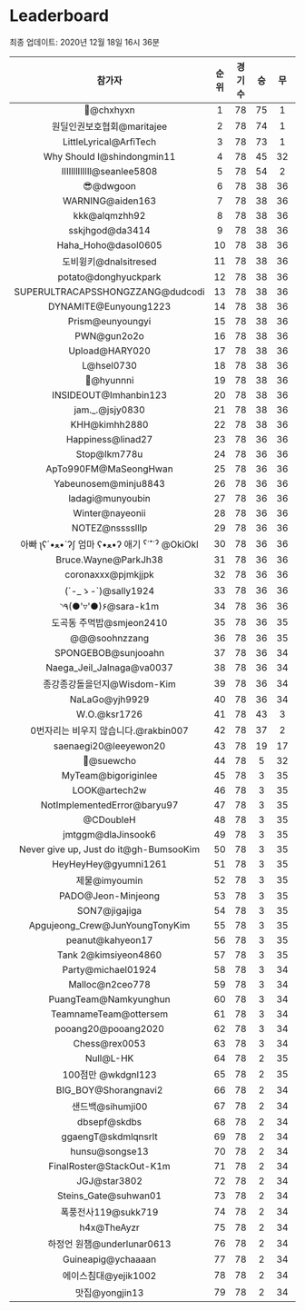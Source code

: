 # Leaderboard
최종 업데이트: 2020년 12월 18일 16시 36분




| 참가자 | 순위 | 경기수 | 승 | 무 | 패 | 승점 |
|:---:|:---:|:---:|:---:|:---:|:---:|:---:|
| 👑@chxhyxn | 1 | 78 | 75 | 1 | 2 | 226 |
| 원딜인권보호협회@maritajee | 2 | 78 | 74 | 1 | 3 | 223 |
| LittleLyrical@ArfiTech | 3 | 78 | 73 | 1 | 4 | 220 |
| Why Should I@shindongmin11 | 4 | 78 | 45 | 32 | 1 | 167 |
| lIIIlllIlIlIl@seanlee5808 | 5 | 78 | 54 | 2 | 22 | 164 |
| 😎@dwgoon | 6 | 78 | 38 | 36 | 4 | 150 |
| WARNING@aiden163 | 7 | 78 | 38 | 36 | 4 | 150 |
| kkk@alqmzhh92 | 8 | 78 | 38 | 36 | 4 | 150 |
| sskjhgod@da3414 | 9 | 78 | 38 | 36 | 4 | 150 |
| Haha_Hoho@dasol0605 | 10 | 78 | 38 | 36 | 4 | 150 |
| 도비윙키@dnalsitresed | 11 | 78 | 38 | 36 | 4 | 150 |
| potato@donghyuckpark | 12 | 78 | 38 | 36 | 4 | 150 |
| SUPERULTRACAPSSHONGZZANG@dudcodi | 13 | 78 | 38 | 36 | 4 | 150 |
| DYNAMITE@Eunyoung1223 | 14 | 78 | 38 | 36 | 4 | 150 |
| Prism@eunyoungyi | 15 | 78 | 38 | 36 | 4 | 150 |
| PWN@gun2o2o | 16 | 78 | 38 | 36 | 4 | 150 |
| Upload@HARY020 | 17 | 78 | 38 | 36 | 4 | 150 |
| L@hsel0730 | 18 | 78 | 38 | 36 | 4 | 150 |
| 🐻@hyunnni | 19 | 78 | 38 | 36 | 4 | 150 |
| INSIDEOUT@Imhanbin123 | 20 | 78 | 38 | 36 | 4 | 150 |
| jam._.@jsjy0830 | 21 | 78 | 38 | 36 | 4 | 150 |
| KHH@kimhh2880 | 22 | 78 | 38 | 36 | 4 | 150 |
| Happiness@linad27 | 23 | 78 | 36 | 36 | 6 | 144 |
| Stop@lkm778u | 24 | 78 | 36 | 36 | 6 | 144 |
| ApTo990FM@MaSeongHwan | 25 | 78 | 36 | 36 | 6 | 144 |
| Yabeunosem@minju8843 | 26 | 78 | 36 | 36 | 6 | 144 |
| ladagi@munyoubin | 27 | 78 | 36 | 36 | 6 | 144 |
| Winter@nayeonii | 28 | 78 | 36 | 36 | 6 | 144 |
| NOTEZ@nsssslllp | 29 | 78 | 36 | 36 | 6 | 144 |
|  아빠  ʅʕ´•ﻌ•`ʔʃ  엄마 ʕ•ﻌ•ʔ 애기 ˁ˙˟˙ˀ @OkiOkl | 30 | 78 | 36 | 36 | 6 | 144 |
| Bruce.Wayne@ParkJh38 | 31 | 78 | 36 | 36 | 6 | 144 |
| coronaxxx@pjmkjjpk | 32 | 78 | 36 | 36 | 6 | 144 |
| (´-_ゝ-`)@sally1924 | 33 | 78 | 36 | 36 | 6 | 144 |
| ◝٩(●'▿'●)۶@sara-k1m | 34 | 78 | 36 | 36 | 6 | 144 |
| 도곡동 주먹밥@smjeon2410 | 35 | 78 | 36 | 35 | 7 | 143 |
| @@@soohnzzang | 36 | 78 | 36 | 35 | 7 | 143 |
| SPONGEBOB@sunjooahn | 37 | 78 | 36 | 34 | 8 | 142 |
| Naega_Jeil_Jalnaga@va0037 | 38 | 78 | 36 | 34 | 8 | 142 |
| 종강종강돌을던지@Wisdom-Kim | 39 | 78 | 36 | 34 | 8 | 142 |
| NaLaGo@yjh9929 | 40 | 78 | 36 | 34 | 8 | 142 |
| W.O.@ksr1726 | 41 | 78 | 43 | 3 | 32 | 132 |
| 0번자리는 비우지 않습니다.@rakbin007 | 42 | 78 | 37 | 2 | 39 | 113 |
| saenaegi20@leeyewon20 | 43 | 78 | 19 | 17 | 42 | 74 |
| 👏@suewcho | 44 | 78 | 5 | 32 | 41 | 47 |
| MyTeam@bigoriginlee | 45 | 78 | 3 | 35 | 40 | 44 |
| LOOK@artech2w | 46 | 78 | 3 | 35 | 40 | 44 |
| NotImplementedError@baryu97 | 47 | 78 | 3 | 35 | 40 | 44 |
| @CDoubleH | 48 | 78 | 3 | 35 | 40 | 44 |
| jmtggm@dlaJinsook6 | 49 | 78 | 3 | 35 | 40 | 44 |
| Never give up, Just do it@gh-BumsooKim | 50 | 78 | 3 | 35 | 40 | 44 |
| HeyHeyHey@gyumni1261 | 51 | 78 | 3 | 35 | 40 | 44 |
| 제물@imyoumin | 52 | 78 | 3 | 35 | 40 | 44 |
| PADO@Jeon-Minjeong | 53 | 78 | 3 | 35 | 40 | 44 |
| SON7@jigajiga | 54 | 78 | 3 | 35 | 40 | 44 |
| Apgujeong_Crew@JunYoungTonyKim | 55 | 78 | 3 | 35 | 40 | 44 |
| peanut@kahyeon17 | 56 | 78 | 3 | 35 | 40 | 44 |
| Tank 2@kimsiyeon4860 | 57 | 78 | 3 | 35 | 40 | 44 |
| Party@michael01924 | 58 | 78 | 3 | 34 | 41 | 43 |
| Malloc@n2ceo778 | 59 | 78 | 3 | 34 | 41 | 43 |
| PuangTeam@Namkyunghun | 60 | 78 | 3 | 34 | 41 | 43 |
| TeamnameTeam@ottersem | 61 | 78 | 3 | 34 | 41 | 43 |
| pooang20@pooang2020 | 62 | 78 | 3 | 34 | 41 | 43 |
| Chess@rex0053 | 63 | 78 | 3 | 34 | 41 | 43 |
| Null@L-HK | 64 | 78 | 2 | 35 | 41 | 41 |
| 100점만 @wkdgnl123 | 65 | 78 | 2 | 35 | 41 | 41 |
| BIG_BOY@Shorangnavi2 | 66 | 78 | 2 | 34 | 42 | 40 |
| 샌드백@sihumji00 | 67 | 78 | 2 | 34 | 42 | 40 |
| dbsepf@skdbs | 68 | 78 | 2 | 34 | 42 | 40 |
| ggaengT@skdmlqnsrlt | 69 | 78 | 2 | 34 | 42 | 40 |
| hunsu@songse13 | 70 | 78 | 2 | 34 | 42 | 40 |
| FinalRoster@StackOut-K1m | 71 | 78 | 2 | 34 | 42 | 40 |
| JGJ@star3802 | 72 | 78 | 2 | 34 | 42 | 40 |
| Steins_Gate@suhwan01 | 73 | 78 | 2 | 34 | 42 | 40 |
| 폭풍전사119@sukk719 | 74 | 78 | 2 | 34 | 42 | 40 |
| h4x@TheAyzr | 75 | 78 | 2 | 34 | 42 | 40 |
| 하정언 원챔@underlunar0613 | 76 | 78 | 2 | 34 | 42 | 40 |
| Guineapig@ychaaaan | 77 | 78 | 2 | 34 | 42 | 40 |
| 에이스침대@yejik1002 | 78 | 78 | 2 | 34 | 42 | 40 |
| 맛집@yongjin13 | 79 | 78 | 2 | 34 | 42 | 40 |